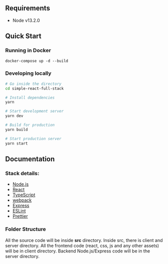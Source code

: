 ## Requirements

- Node v13.2.0

## Quick Start

### Running in Docker

```
docker-compose up -d --build
```

### Developing locally

```bash
# Go inside the directory
cd simple-react-full-stack

# Install dependencies
yarn

# Start development server
yarn dev

# Build for production
yarn build

# Start production server
yarn start
```

## Documentation

### Stack details:

- [Node.js](https://nodejs.org/en/)
- [React](https://reactjs.org/)
- [TypeScript](https://www.typescriptlang.org/)
- [webpack](https://webpack.js.org/)
- [Express](https://expressjs.com/)
- [ESLint](https://eslint.org/)
- [Prettier](https://prettier.io/)

### Folder Structure

All the source code will be inside **src** directory. Inside src, there is client and server directory. All the frontend code (react, css, js and any other assets) will be in client directory. Backend Node.js/Express code will be in the server directory.
